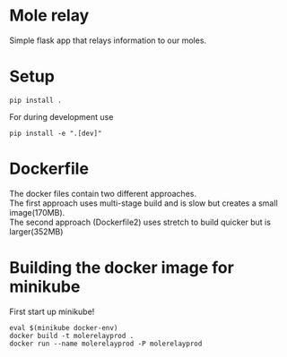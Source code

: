 # Mole relay
Simple flask app that relays information to our moles.

# Setup
    pip install .
For during development use
    
    pip install -e ".[dev]"
    
# Dockerfile
The docker files contain two different approaches. \
The first approach uses multi-stage build and is slow but creates a small image(170MB). \
The second approach (Dockerfile2) uses stretch to build quicker but is larger(352MB)

# Building the docker image for minikube
First start up minikube!

    eval $(minikube docker-env)
    docker build -t molerelayprod . 
    docker run --name molerelayprod -P molerelayprod 